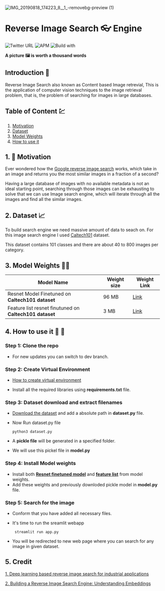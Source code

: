 ![IMG_20190818_174223_8__1_-removebg-preview (1)](https://user-images.githubusercontent.com/63397654/162138000-2856940c-34da-407e-9563-62aa9bc1259c.png)


# Reverse Image Search :eyeglasses: Engine 

![Twitter URL](https://img.shields.io/twitter/url?style=social&url=https%3A%2F%2Ftwitter.com%2Frahul_jalindar)   ![APM](https://img.shields.io/apm/l/vim-mode) ![Build with](https://img.shields.io/badge/Python-14354C?style=for-the-badge&logo=python&logoColor=whit)

**A picture :framed_picture: is worth a thousand words**

## Introduction :pushpin:
Reverse Image Search also known as Content based Image retrevial, This is the application of computer vision techniques to the image retrieval problem, that is, the problem of searching for images in large databases.
 
## Table of Content :chart:
1. [Motivation](#motivation)
2. [Dataset](#dataset)
3. [Model Weights](#model-weights)
4. [How to use it](#how-to-use-it)


## 1. :thinking: Motivation[](#motivation)
Ever wondered how the [Google reverse image search](https://en.wikipedia.org/wiki/Google_Images#Search_by_Image_feature) works, which take in an image and returns you the most similar images in a fraction of a second? 

Having a large database of images with no available metadata is not an ideal starting point, searching through those images can be exhausting to solve that we can use Image search engine, which will iterate through all the images and find all the similar images.

## 2. Dataset[](#dataset) :chart_with_upwards_trend:
To build search engine we need massive amount of data to seach on. For this image search engine I used [Caltech101](https://data.caltech.edu/records/20086) dataset.

This dataset contains 101 classes and there are about 40 to 800 images per category.
    

## 3. Model Weights[](#model-weights) :weight_lifting_woman:


| Model Name                                          | Weight size   | Weight Link
| -------------                                       | ------------- | --------
| Resnet Model Finetuned on **Caltech101 dataset**        | 96 MB         | [Link](https://drive.google.com/file/d/1BQrPqh-CYey4vU0x3H4Ok5EX5WE-JV_K/view?usp=sharing)
| Feature list resnet finutuned on **Caltech101 dataset** | 3 MB          | [Link](https://drive.google.com/file/d/1BR2x6kPLSRgrh1NMrd1wd7mJOccbqKmh/view?usp=sharing)


## 4. How to use it[](#how-to-use-it) :microscope: :test_tube: 
### Step 1: Clone the repo
- For new updates you can switch to dev branch.

### Step 2: Create Virtual Environment
- [How to create virtual environment](https://docs.python.org/3/library/venv.html)

- Install all the required libraries using **requirements.txt** file.

### Step 3: Dataset download and extract filenames
- [Download the dataset](https://data.caltech.edu/records/20086) and add a absolute path in **dataset.py** file.
- Now Run dataset.py file

      python3 dataset.py
- A **pickle file** will be generated in a specified folder.
- We will use this pickel file in **model.py**

### Step 4: Install Model weights
- Install both [**Resnet finetuned model**](https://drive.google.com/file/d/1BQrPqh-CYey4vU0x3H4Ok5EX5WE-JV_K/view?usp=sharing) and [**feature list**](https://drive.google.com/file/d/1BR2x6kPLSRgrh1NMrd1wd7mJOccbqKmh/view?usp=sharing) from model weights.
- Add these weights and previously downloded pickle model in **model.py** file.

### Step 5: Search for the image
- Conform that you have added all necessary files.
- It's time to run the sreamlit webapp

       streamlit run app.py
- You will be redirected to new web page where you can search for any image in given dataset.


## 5. Credit
[1. Deep learning based reverse image search for industrial applications](https://towardsdatascience.com/deep-learning-based-reverse-image-search-for-industrial-applications-33ba4b0d32c4)

[2. Building a Reverse Image Search Engine: Understanding Embeddings](https://www.oreilly.com/library/view/practical-deep-learning/9781492034858/ch04.html)

